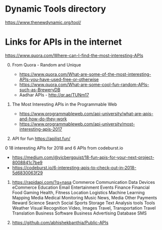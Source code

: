 # Dynamic Tools directory 
https://www.thenewdynamic.org/tool/ 

# Links for APIs in the internet 

https://www.quora.com/Where-can-I-find-the-most-interesting-APIs


0. From Quora - Random and Unique
   - https://www.quora.com/What-are-some-of-the-most-interesting-APIs-you-have-used-free-or-otherwise
   - https://www.quora.com/What-are-some-cool-fun-random-APIs-such-as-BreweryDB
   - Aadhar APIs - http://qr.ae/TUNm17 
   
0. The Most Interesting APIs in the Programmable Web 
   - https://www.programmableweb.com/api-university/what-are-apis-and-how-do-they-work 
   - https://www.programmableweb.com/api-university/most-interesting-apis-2017
  
   
0. API for fun 
  https://apilist.fun/

0 18 interesting APIs for 2018 and 6 APIs from codeburst.io
 - https://medium.com/@vicbergquist/18-fun-apis-for-your-next-project-8008841c7be9
 - https://codeburst.io/6-interesting-apis-to-check-out-in-2018-5d6830063f29

1. https://rapidapi.com/?q=nasa
  Commerce
  Communication
  Data
  Devices
  eCommerce
  Education
  Email
  Entertainment
  Events
  Finance
  Financial
  Food
  Gaming
  Health, Fitness
  Location
  Logistics
  Machine Learning
  Mapping
  Media
  Medical
  Monitoring
  Music
  News, Media
  Other
  Payments
  Reward
  Science
  Search
  Social
  Sports
  Storage
  Text Analysis
  tools
  Tools
  Weather
  Visual Recognition
  Video, Images
  Travel, Transportation
  Travel
  Translation
  Business Software
  Business
  Advertising
  Database
  SMS
  
2. https://github.com/abhishekbanthia/Public-APIs


